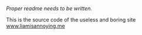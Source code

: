 *_Proper readme needs to be written._*

This is the source code of the useless and boring site www.liamisannoying.me
